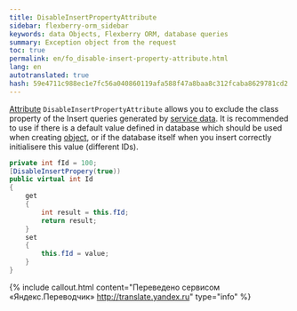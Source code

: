 ```yaml
--- 
title: DisableInsertPropertyAttribute 
sidebar: flexberry-orm_sidebar 
keywords: data Objects, Flexberry ORM, database queries 
summary: Exception object from the request 
toc: true 
permalink: en/fo_disable-insert-property-attribute.html 
lang: en 
autotranslated: true 
hash: 59e4711c988ec1e7fc56a040860119afa588f47a8baa8c312fcaba8629781cd2 
--- 
```


[Attribute](fo_attributes-class-data.html) `DisableInsertPropertyAttribute` allows you to exclude the class property of the Insert queries generated by [service data](fo_data-service.html). It is recommended to use if there is a default value defined in database which should be used when creating [object](fo_data-object.html), or if the database itself when you insert correctly initialisere this value (different IDs). 

``` csharp
private int fId = 100;
[DisableInsertPropery(true))
public virtual int Id
{
	get
	{
		int result = this.fId;
		return result;
	}
	set
	{
		this.fId = value;
	}
}
``` 



{% include callout.html content="Переведено сервисом «Яндекс.Переводчик» <http://translate.yandex.ru>" type="info" %}